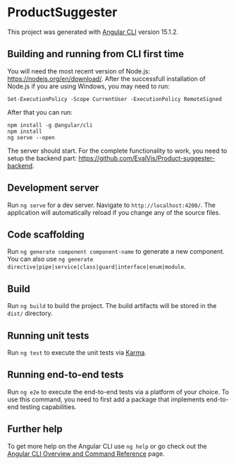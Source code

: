 # ProductSuggester

This project was generated with [Angular CLI](https://github.com/angular/angular-cli) version 15.1.2.

## Building and running from CLI first time
You will need the most recent version of Node.js: https://nodejs.org/en/download/.
After the successfull installation of Node.js if you are using Windows, you may need to run:
```
Set-ExecutionPolicy -Scope CurrentUser -ExecutionPolicy RemoteSigned
```
After that you can run:
```
npm install -g @angular/cli
npm install
ng serve --open
```
The server should start. For the complete functionality to work, you need to setup the backend part: https://github.com/EvalVis/Product-suggester-backend.
## Development server

Run `ng serve` for a dev server. Navigate to `http://localhost:4200/`. The application will automatically reload if you change any of the source files.

## Code scaffolding

Run `ng generate component component-name` to generate a new component. You can also use `ng generate directive|pipe|service|class|guard|interface|enum|module`.

## Build

Run `ng build` to build the project. The build artifacts will be stored in the `dist/` directory.

## Running unit tests

Run `ng test` to execute the unit tests via [Karma](https://karma-runner.github.io).

## Running end-to-end tests

Run `ng e2e` to execute the end-to-end tests via a platform of your choice. To use this command, you need to first add a package that implements end-to-end testing capabilities.

## Further help

To get more help on the Angular CLI use `ng help` or go check out the [Angular CLI Overview and Command Reference](https://angular.io/cli) page.
